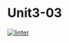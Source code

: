 # Unit3-03
[![linter](https://github.com/Rober-Smith/Unit3-03/workflows/linter/badge.svg)](https://github.com/marketplace/actions/super-linter)
